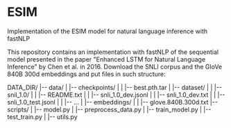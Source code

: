 # ESIM

Implementation of the ESIM model for natural language inference with fastNLP

This repository contains an implementation with fastNLP of the sequential model presented in the paper "Enhanced LSTM for Natural Language Inference" by Chen et al. in 2016.
Download the SNLI corpus and the GloVe 840B 300d embeddings and put files in such structure:

DATA_DIR/
	   |-- data/
	   |    |-- checkpoints/
	   |    |    |-- best.pth.tar
	   |    |-- dataset/
	   |    |    |-- snil_1.0/
	   |    |         |-- README.txt
     |    |         |-- snli_1.0_dev.jsonl
     |    |         |-- snli_1.0_dev.txt
     |    |         |-- snli_1.0_test.jsonl
     |    |         |-- ...
     |    |-- embeddings/
     |    |    |-- glove.840B.300d.txt
	   |-- scripts/
	   |    |-- model.py
	   |    |-- preprocess_data.py
	   |    |-- train_model.py
	   |    |-- test_train.py
	   |    |-- utils.py
